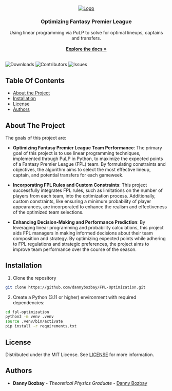 <br/>
<p align="center">
  <a href="https://github.com/DannyBozbay/CERN-Gradient-Boosting">
    <img src="https://e0.365dm.com/22/08/2048x1152/skysports-fantasy-premier-league_5864666.jpg?20220814171817" alt="Logo">
  </a>

  <h3 align="center">Optimizing Fantasy Premier League</h3>

  <p align="center">
    Using linear programming via PuLP to solve for optimal lineups, captains and transfers.
    <br/>
    <br/>
    <a href="https://github.com/DannyBozbay/CERN-Gradient-Boosting"><strong>Explore the docs »</strong></a>
    <br/>
    <br/>
  </p>
</p>

![Downloads](https://img.shields.io/github/downloads/DannyBozbay/CERN-Gradient-Boosting/total) ![Contributors](https://img.shields.io/github/contributors/DannyBozbay/CERN-Gradient-Boosting?color=dark-green) ![Issues](https://img.shields.io/github/issues/DannyBozbay/CERN-Gradient-Boosting)

## Table Of Contents

* [About the Project](#about-the-project)
* [Installation](#installation)
* [License](#license)
* [Authors](#authors)

## About The Project

The goals of this project are:

- **Optimizing Fantasy Premier League Team Performance**: The primary goal of this project is to use linear programming techniques, implemented through PuLP in Python, to maximize the expected points of a Fantasy Premier League (FPL) team. By formulating constraints and objectives, the algorithm aims to select the most effective lineup, captain, and potential transfers for each gameweek.

- **Incorporating FPL Rules and Custom Constraints**: This project successfully integrates FPL rules, such as limitations on the number of players from each team, into the optimization process. Additionally, custom constraints, like ensuring a minimum probability of player appearances, are incorporated to enhance the realism and effectiveness of the optimized team selections.

- **Enhancing Decision-Making and Performance Prediction**: By leveraging linear programming and probability calculations, this project aids FPL managers in making informed decisions about their team composition and strategy. By optimizing expected points while adhering to FPL regulations and strategic preferences, the project aims to improve team performance over the course of the season.





## Installation

1. Clone the repository

```bash
git clone https://github.com/dannybozbay/FPL-Optimization.git
```

2. Create a Python (3.11 or higher) environment with required dependencies:


```bash
cd fpl-optimization
python3 -m venv .venv
source .venv/bin/activate
pip install -r requirements.txt
```


## License

Distributed under the MIT License. See [LICENSE](https://github.com/DannyBozbay/CERN-Gradient-Boosting/blob/main/LICENSE.md) for more information.

## Authors

* **Danny Bozbay** - *Theoretical Physics Graduate* - [Danny Bozbay](https://github.com/DannyBozbay/)


